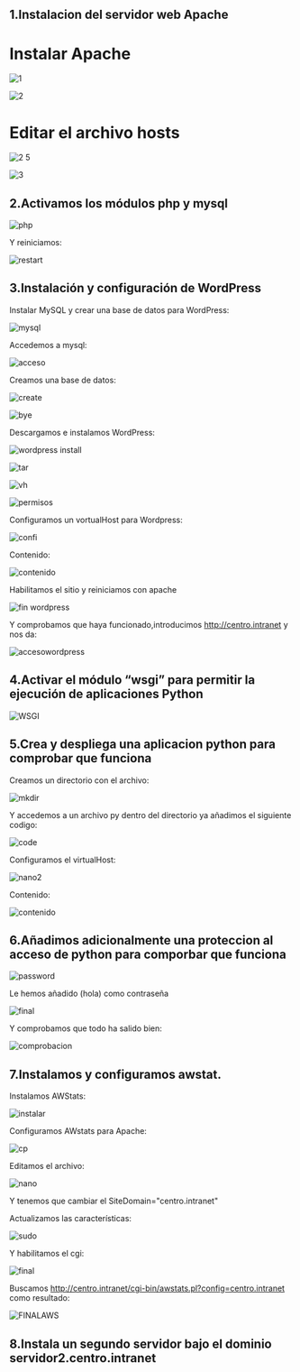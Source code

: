 ## 1.Instalacion del servidor web Apache
# Instalar Apache

![1](https://github.com/user-attachments/assets/201432ba-9037-4cb0-b1f1-8cb8344bf19d)

![2](https://github.com/user-attachments/assets/1faf8439-a0e4-4087-a2cc-38b11a9f865c)

# Editar el archivo hosts

![2 5](https://github.com/user-attachments/assets/14f9b9fc-34e9-4463-9162-22884c42b545)

![3](https://github.com/user-attachments/assets/17744b30-0710-4077-996e-a6c847c983fa)

## 2.Activamos los módulos php y mysql

![php](https://github.com/user-attachments/assets/90c51eb4-ba90-4adc-a28d-f2a9f6dd412b)

Y reiniciamos:

![restart](https://github.com/user-attachments/assets/b5af4c42-a452-4ca0-8aa8-2eba03432ebd)


## 3.Instalación y configuración de WordPress
Instalar MySQL y crear una base de datos para WordPress:

![mysql](https://github.com/user-attachments/assets/a31a693b-2b77-4963-aa46-54f53c9d8448)

Accedemos a mysql:

![acceso](https://github.com/user-attachments/assets/5e047a63-21d4-460a-8d5e-299d17b48ea2)

Creamos una base de datos:

![create](https://github.com/user-attachments/assets/1aa7e017-ba50-405a-8fe3-decc82ad0646)

![bye](https://github.com/user-attachments/assets/5e625efc-7bef-457c-a7be-f5f17b793cd0)

Descargamos e instalamos WordPress:

![wordpress install](https://github.com/user-attachments/assets/04581fd7-a45b-4a4d-9877-265d528052bc)

![tar](https://github.com/user-attachments/assets/473ff2fb-5359-4b5b-b115-fef64e4ea1ed)

![vh](https://github.com/user-attachments/assets/b9518909-da6e-4753-bfc7-bd66b9fa7a88)

![permisos](https://github.com/user-attachments/assets/80145567-c495-4aa5-b01a-2a63fd7df2eb)

Configuramos un vortualHost para Wordpress:

![confi](https://github.com/user-attachments/assets/2046f7bb-40d5-47e3-8222-bac03ba42313)

Contenido:

![contenido](https://github.com/user-attachments/assets/34bc15d6-7f56-4c95-b0fe-de1a736824d6)

Habilitamos el sitio y reiniciamos con apache

![fin wordpress](https://github.com/user-attachments/assets/49f6adb3-ce80-4bfe-8715-118ed1d85b1b)

Y comprobamos que haya funcionado,introducimos http://centro.intranet y nos da:

![accesowordpress](https://github.com/user-attachments/assets/c4836949-db5e-40a8-b71e-e70988566c42)

## 4.Activar el módulo “wsgi” para permitir la ejecución de aplicaciones Python

![WSGI](https://github.com/user-attachments/assets/897328e2-ec28-4a68-a12f-216af1dedbe9)


## 5.Crea y despliega una aplicacion python para comprobar que funciona

Creamos un directorio con el archivo:

![mkdir](https://github.com/user-attachments/assets/f64ff179-13ca-43ec-85ff-a4d98afd5f08)

Y accedemos a un archivo py dentro del directorio ya añadimos el siguiente codigo:

![code](https://github.com/user-attachments/assets/2fff8317-e99b-4e68-b58b-3058deb809de)

Configuramos el virtualHost:

![nano2](https://github.com/user-attachments/assets/7541633a-efc0-4ae2-b536-d7380527e7a3)

Contenido:

![contenido](https://github.com/user-attachments/assets/485717eb-87e5-4759-9754-f6a43fe46c16)

## 6.Añadimos adicionalmente una proteccion al acceso de python para comporbar que funciona

![password](https://github.com/user-attachments/assets/d67b275b-1156-4922-a23f-8221a03292f8)

Le hemos añadido (hola) como contraseña

![final](https://github.com/user-attachments/assets/ffec23c9-3f20-442e-9ced-eb1a025ee351)

Y comprobamos que todo ha salido bien:

![comprobacion](https://github.com/user-attachments/assets/377ff6d0-7caf-4a3d-9d07-01593ccc6a0f)

## 7.Instalamos y configuramos awstat.

Instalamos AWStats:

![instalar](https://github.com/user-attachments/assets/f77a7c57-78e5-4e52-81c3-94bddee812dc)

Configuramos AWstats para Apache:

![cp](https://github.com/user-attachments/assets/9b5c740d-5497-4dc7-8e54-dec3051fd45b)

Editamos el archivo:

![nano](https://github.com/user-attachments/assets/04c44a28-1ebc-4eaf-81dd-b89940919219)

Y tenemos que cambiar el SiteDomain="centro.intranet"

Actualizamos las características:

![sudo](https://github.com/user-attachments/assets/846617c1-ef9a-43ec-bc3c-ef4e79cbb45d)

Y habilitamos el cgi:

![final](https://github.com/user-attachments/assets/4d8d22b4-08f4-4d8a-8317-5395658b1021)

Buscamos http://centro.intranet/cgi-bin/awstats.pl?config=centro.intranet como resultado:

![FINALAWS](https://github.com/user-attachments/assets/dcdb7447-6023-44b7-991f-f8cb2899fbe5)

## 8.Instala un segundo servidor bajo el dominio servidor2.centro.intranet







